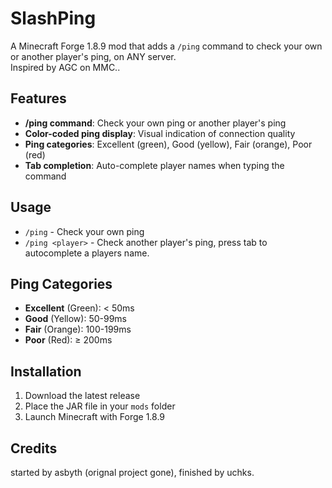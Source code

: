 # SlashPing
A Minecraft Forge 1.8.9 mod that adds a `/ping` command to check your own or another player's ping, on ANY server. <br>
Inspired by AGC on MMC.. 

## Features
- **/ping command**: Check your own ping or another player's ping
- **Color-coded ping display**: Visual indication of connection quality
- **Ping categories**: Excellent (green), Good (yellow), Fair (orange), Poor (red)
- **Tab completion**: Auto-complete player names when typing the command

## Usage
- `/ping` - Check your own ping
- `/ping <player>` - Check another player's ping, press tab to autocomplete a players name. 

## Ping Categories
- **Excellent** (Green): < 50ms
- **Good** (Yellow): 50-99ms  
- **Fair** (Orange): 100-199ms
- **Poor** (Red): ≥ 200ms

## Installation
1. Download the latest release
2. Place the JAR file in your `mods` folder
3. Launch Minecraft with Forge 1.8.9

## Credits
started by asbyth (orignal project gone), finished by uchks.